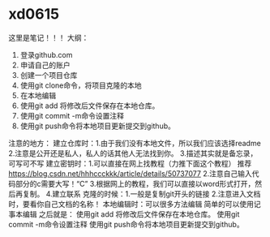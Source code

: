 

# xd0615

这里是笔记！！！
大纲：
1. 登录github.com
2. 申请自己的账户
3. 创建一个项目仓库
4. 使用git clone命令，将项目克隆的本地
5. 在本地编辑
6. 使用git add 将修改后文件保存在本地仓库。
7. 使用git commit -m命令设置注释
8. 使用git push命令将本地项目更新提交到github。

注意的地方：
建立仓库时：1.由于我们没有本地文件，所以我们应该选择readme
	    2.注意是公开还是私人，私人的话其他人无法找到你。
	    3.描述其实就是备忘录，可写可不写
建立密钥时：1.可以直接在网上找教程（力推下面这个教程）
            推荐 https://blog.csdn.net/hhhccckkk/article/details/50737077
	    2.注意自己输入代码部分的c需要大写！“C”
	    3.根据网上的教程，我们可以直接以word形式打开，然后再复制。
	    4.建立联系
克隆的时候：1.一般是复制git开头的链接
	    2.注意进入文档时，要看你自己文档的名称！
本地编辑时：可以很多方法编辑
	    简单的可以使用记事本编辑
之后就是：  使用git add 将修改后文件保存在本地仓库。
	    使用git commit -m命令设置注释
	    使用git push命令将本地项目更新提交到github。


